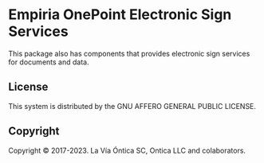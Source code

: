 ﻿# Empiria OnePoint Electronic Sign Services

This package also has components that provides electronic sign services for documents and data.

## License

This system is distributed by the GNU AFFERO GENERAL PUBLIC LICENSE.

## Copyright

Copyright © 2017-2023. La Vía Óntica SC, Ontica LLC and colaborators.
